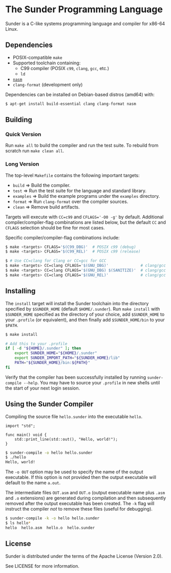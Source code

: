 # The Sunder Programming Language
Sunder is a C-like systems programming language and compiler for x86-64 Linux.

## Dependencies
+ POSIX-compatible `make`
+ Supported toolchain containing:
  + C99 compiler (POSIX `c99`, `clang`, `gcc`, etc.)
  + `ld`
+ [`nasm`](https://www.nasm.us/)
+ `clang-format` (development only)

Dependencies can be installed on Debian-based distros (amd64) with:

```sh
$ apt-get install build-essential clang clang-format nasm
```

## Building
### Quick Version
Run `make all` to build the compiler and run the test suite.
To rebuild from scratch run `make clean all`.

### Long Version
The top-level `Makefile` contains the following important targets:

+ `build` => Build the compiler.
+ `test` => Run the test suite for the language and standard library.
+ `examples` => Build the example programs under the `examples` directory.
+ `format` => Run `clang-format` over the compiler sources.
+ `clean` => Remove build artifacts.

Targets will execute with `CC=c99` and `CFLAGS='-O0 -g'` by default. Additional
compiler/compiler-flag combinations are listed below, but the default `CC` and
`CFLAGS` selection should be fine for most cases.

Specific compiler/compiler-flag combinations include:

```sh
$ make <targets> CFLAGS='$(C99_DBG)'  # POSIX c99 (debug)
$ make <targets> CFLAGS='$(C99_REL)'  # POSIX c99 (release)

$ # Use CC=clang for Clang or CC=gcc for GCC
$ make <targets> CC=clang CFLAGS='$(GNU_DBG)'              # clang/gcc (debug)
$ make <targets> CC=clang CFLAGS='$(GNU_DBG) $(SANITIZE)'  # clang/gcc (debug with Address Sanitizer)
$ make <targets> CC=clang CFLAGS='$(GNU_REL)'              # clang/gcc (release)
```

## Installing
The `install` target will install the Sunder toolchain into the directory
specified by `$SUNDER_HOME` (default `$HOME/.sunder`). Run `make install` with
`$SUNDER_HOME` specified as the directory of your choice, add `$SUNDER_HOME` to
your `.profile` (or equivalent), and then finally add `$SUNDER_HOME/bin` to your
`$PATH`.

```sh
$ make install
```

```sh
# Add this to your .profile
if [ -d "${HOME}/.sunder" ]; then
    export SUNDER_HOME="${HOME}/.sunder"
    export SUNDER_IMPORT_PATH="${SUNDER_HOME}/lib"
    PATH="${SUNDER_HOME}/bin:${PATH}"
fi
```

Verify that the compiler has been successfully installed by running
`sunder-compile --help`. You may have to source your `.profile` in new shells
until the start of your next login session.

## Using the Sunder Compiler
Compiling the source file `hello.sunder` into the executable `hello`.

```sunder
import "std";

func main() void {
    std::print_line(std::out(), "Hello, world!");
}
```

```sh
$ sunder-compile -o hello hello.sunder
$ ./hello
Hello, world!
```

The `-o OUT` option may be used to specify the name of the output executable.
If this option is not provided then the output executable will default to the
name `a.out`.

The intermediate files `OUT.asm` and `OUT.o` (output executable name plus
`.asm` and `.o` extensions) are generated during compilation and then
subsequently removed after the output executable has been created. The `-k`
flag will instruct the compiler *not* to remove these files (useful for
debugging).

```sh
$ sunder-compile -k -o hello hello.sunder
$ ls hello*
hello  hello.asm  hello.o  hello.sunder

```

## License
Sunder is distributed under the terms of the Apache License (Version 2.0).

See LICENSE for more information.
